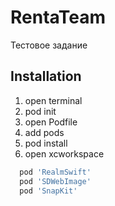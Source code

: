 # RentaTeam
Тестовое задание 

## Installation

1. open terminal
2. pod init
3. open Podfile
4. add pods
5. pod install
6. open xcworkspace


```sh
  pod 'RealmSwift'
  pod 'SDWebImage'
  pod 'SnapKit' 
```
